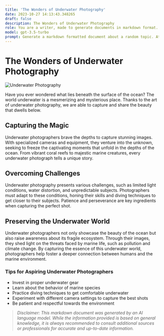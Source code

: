 ```yaml
---
title: 'The Wonders of Underwater Photography'
date: 2023-10-27 14:13:43.348265
draft: false
description: The Wonders of Underwater Photography
role: You are a writer, made to generate documents in markdown format. It is very important that all of the documents you generate are in valid markdown format.
model: gpt-3.5-turbo
prompt: Generate a markdown formatted document about a random topic. At the bottom, include a disclaimer explaining that the document was generated by you. The first line of the document should be the title. Make sure that the entire document is in proper markdown format, using a mix of various tags to make the document visually appealing.
---
```


# The Wonders of Underwater Photography

![Underwater Photography](https://example.com/underwater-photo.jpg)

Have you ever wondered what lies beneath the surface of the ocean? The world underwater is a mesmerizing and mysterious place. Thanks to the art of underwater photography, we are able to capture and share the beauty that dwells below. 

## Capturing the Magic

Underwater photographers brave the depths to capture stunning images. With specialized cameras and equipment, they venture into the unknown, seeking to freeze the captivating moments that unfold in the depths of the ocean. From vibrant coral reefs to majestic marine creatures, every underwater photograph tells a unique story.

## Overcoming Challenges

Underwater photography presents various challenges, such as limited light conditions, water distortion, and unpredictable subjects. Photographers must adapt to these conditions, honing their skills and diving techniques to get closer to their subjects. Patience and perseverance are key ingredients when capturing the perfect shot.

## Preserving the Underwater World

Underwater photographers not only showcase the beauty of the ocean but also raise awareness about its fragile ecosystem. Through their images, they shed light on the threats faced by marine life, such as pollution and climate change. By capturing the essence of this underwater world, photographers help foster a deeper connection between humans and the marine environment.

### Tips for Aspiring Underwater Photographers

- Invest in proper underwater gear
- Learn about the behavior of marine species
- Practice diving techniques to get comfortable underwater
- Experiment with different camera settings to capture the best shots
- Be patient and respectful towards the environment

> *Disclaimer: This markdown document was generated by an AI language model. While the information provided is based on general knowledge, it is always recommended to consult additional sources or professionals for accurate and up-to-date information.*